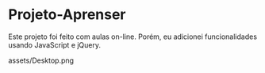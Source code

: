 # Projeto-Aprenser
Este projeto foi feito com aulas on-line. Porém, eu adicionei funcionalidades usando JavaScript e jQuery.

assets/Desktop.png
